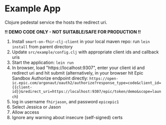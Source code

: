 # Example App
Clojure pedestal service the hosts the redirect uri.

**!! DEMO CODE ONLY - NOT SUITABLE/SAFE FOR PRODUCTION !!** 

1. Install `smart-on-fhir-clj-client` in your local maven repo: run `lein install` from parent directory
1. Update `src/example/config.clj` with appropriate client ids and callback uris
1. Start the application: `lein run`
1. In browser, load "https://localhost:9307", enter your client id and redirect uri and hit submit (alternatively, in your browser hit Epic Sandbox Authorize endpoint directly: `https://open-ic.epic.com/argonaut/oauth2/authorize?response_type=code&client_id={{client-id}}&redirect_uri=https://localhost:9307/epic/token/demo&scope=launch`)
1. log in username `fhirjason`, and password `epicepic1`
1. Select Jessica or Jason
1. Allow access
1. Ignore any warning about insecure (self-signed) certs 